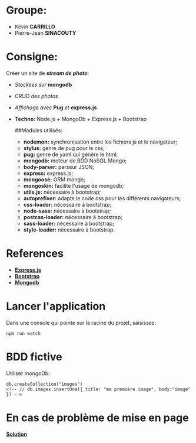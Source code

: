 # Groupe:
- Kevin **CARRILLO**
- Pierre-Jean **SINACOUTY**
    
# Consigne:
Créer un site de ***stream de photo***:
- *Stockées sur* **mongodb**
- CRUD *des photos*
- *Affichage avec* **Pug** *et* **express.js**
- **Techno:** Node.js + MongoDb + Express.js + Bootstrap

  ##Modules utilisés: 
  - **nodemon:** synchronisation entre les fichiers js et le navigateur;
  - **stylus:** genre de pug pour le css;
  - **pug:** genre de yaml qui génère le html;
  - **mongodb:** moteur de BDD NoSQL Mongo;
  - **body-parser:** parseur JSON;
  - **express:** express.js;
  - **mongoose:** ORM mongo;
  - **mongoskin:** facilite l'usage de mongodb;
  - **utils.js:** nécessaire à bootstrap;
  - **autoprefixer:** adapte le code css pour les différents navigateurs;
  - **css-loader:** nécessaire à bootstrap;
  - **node-sass:** nécessaire à bootstrap;
  - **postcss-loader:** nécessaire à bootstrap;
  - **sass-loader:** nécessaire à bootstrap;
  - **style-loader:** nécessaire à bootstrap.

# References
- **[Express.js](https://medium.com/hackernoon/the-definitive-guide-to-express-the-node-js-web-application-framework-649352e2ae87)**
- **[Bootstrap](https://getbootstrap.com/)**
- **[Mongodb](https://www.frugalprototype.com/api-mongodb-mongoose-node-js/)**

# Lancer l'application
Dans une console qui pointe sur la racine du projet, saisissez:

    npm run watch

# BDD fictive
Utiliser mongoDb:

    db.createCollection("images")
    <!-- // db.images.insertOne({ title: "ma première image", body:"image" }) -->

# En cas de problème de mise en page
**[Solution](https://stackoverflow.com/questions/48248832/stylesheet-not-loaded-because-of-mime-type?page=2&tab=votes#tab-top)**

